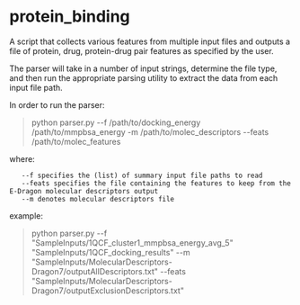 # protein_binding
A script that collects various features from multiple input files and outputs a file of protein, drug, protein-drug pair features as specified by the user. 

The parser will take in a number of input strings, determine the file type, and then run the appropriate parsing utility to extract the data from each input file path.

In order to run the parser:

> python parser.py --f /path/to/docking_energy /path/to/mmpbsa_energy -m /path/to/molec_descriptors --feats /path/to/molec_features

where:

       --f specifies the (list) of summary input file paths to read
       --feats specifies the file containing the features to keep from the E-Dragon molecular descriptors output
       --m denotes molecular descriptors file

example:
> python parser.py --f "SampleInputs/1QCF_cluster1_mmpbsa_energy_avg_5" "SampleInputs/1QCF_docking_results" --m "SampleInputs/MolecularDescriptors-Dragon7/outputAllDescriptors.txt"  --feats "SampleInputs/MolecularDescriptors-Dragon7/outputExclusionDescriptors.txt"

	




